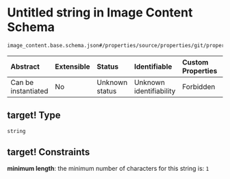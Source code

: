 # Untitled string in Image Content Schema

```txt
image_content.base.schema.json#/properties/source/properties/git/properties/branch/properties/target!
```



| Abstract            | Extensible | Status         | Identifiable            | Custom Properties | Additional Properties | Access Restrictions | Defined In                                                                                        |
| :------------------ | :--------- | :------------- | :---------------------- | :---------------- | :-------------------- | :------------------ | :------------------------------------------------------------------------------------------------ |
| Can be instantiated | No         | Unknown status | Unknown identifiability | Forbidden         | Allowed               | none                | [image\_content.base.schema.json\*](../out/image_content.base.schema.json "open original schema") |

## target! Type

`string`

## target! Constraints

**minimum length**: the minimum number of characters for this string is: `1`
